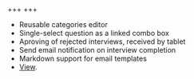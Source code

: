 +++
+++

- Reusable categories editor
- Single-select question as a linked combo box
- Aproving of rejected interviews, received by tablet
- Send email notification on interview completion
- Markdown support for email templates
- [View](/release-notes/version-20-10).